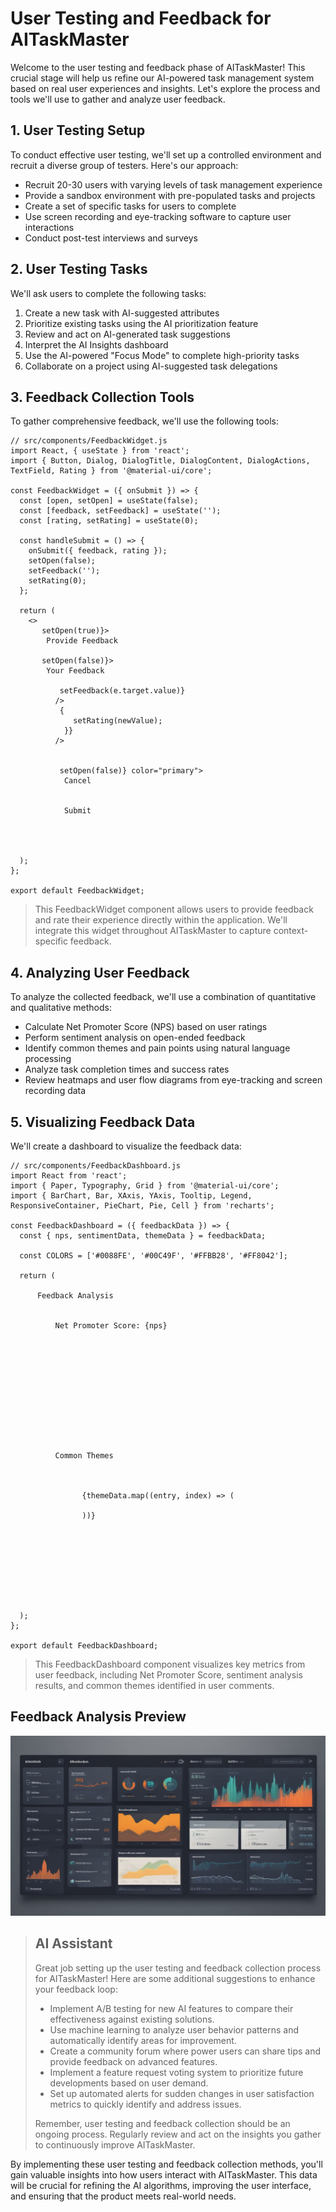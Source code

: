 # **User Testing and Feedback for AITaskMaster**
Welcome to the user testing and feedback phase of AITaskMaster! This crucial stage will help us refine our AI-powered task management system based on real user experiences and insights. Let's explore the process and tools we'll use to gather and analyze user feedback.

## **1. User Testing Setup**

To conduct effective user testing, we'll set up a controlled environment and recruit a diverse group of testers. Here's our approach:

- Recruit 20-30 users with varying levels of task management experience
- Provide a sandbox environment with pre-populated tasks and projects
- Create a set of specific tasks for users to complete
- Use screen recording and eye-tracking software to capture user interactions
- Conduct post-test interviews and surveys

## **2. User Testing Tasks**

We'll ask users to complete the following tasks:

1. Create a new task with AI-suggested attributes
2. Prioritize existing tasks using the AI prioritization feature
3. Review and act on AI-generated task suggestions
4. Interpret the AI Insights dashboard
5. Use the AI-powered "Focus Mode" to complete high-priority tasks
6. Collaborate on a project using AI-suggested task delegations

## **3. Feedback Collection Tools**

To gather comprehensive feedback, we'll use the following tools:

``` { .yaml .copy }
// src/components/FeedbackWidget.js
import React, { useState } from 'react';
import { Button, Dialog, DialogTitle, DialogContent, DialogActions, TextField, Rating } from '@material-ui/core';

const FeedbackWidget = ({ onSubmit }) => {
  const [open, setOpen] = useState(false);
  const [feedback, setFeedback] = useState('');
  const [rating, setRating] = useState(0);

  const handleSubmit = () => {
    onSubmit({ feedback, rating });
    setOpen(false);
    setFeedback('');
    setRating(0);
  };

  return (
    <>
       setOpen(true)}>
        Provide Feedback
      
       setOpen(false)}>
        Your Feedback
        
           setFeedback(e.target.value)}
          />
           {
              setRating(newValue);
            }}
          />
        
        
           setOpen(false)} color="primary">
            Cancel
          
          
            Submit
          
        
      
    
  );
};

export default FeedbackWidget;
```

> This FeedbackWidget component allows users to provide feedback and rate their experience directly within the application. We'll integrate this widget throughout AITaskMaster to capture context-specific feedback.

## **4. Analyzing User Feedback**

To analyze the collected feedback, we'll use a combination of quantitative and qualitative methods:

- Calculate Net Promoter Score (NPS) based on user ratings
- Perform sentiment analysis on open-ended feedback
- Identify common themes and pain points using natural language processing
- Analyze task completion times and success rates
- Review heatmaps and user flow diagrams from eye-tracking and screen recording data

## **5. Visualizing Feedback Data**

We'll create a dashboard to visualize the feedback data:

``` { .yaml .copy }
// src/components/FeedbackDashboard.js
import React from 'react';
import { Paper, Typography, Grid } from '@material-ui/core';
import { BarChart, Bar, XAxis, YAxis, Tooltip, Legend, ResponsiveContainer, PieChart, Pie, Cell } from 'recharts';

const FeedbackDashboard = ({ feedbackData }) => {
  const { nps, sentimentData, themeData } = feedbackData;

  const COLORS = ['#0088FE', '#00C49F', '#FFBB28', '#FF8042'];

  return (
    
      Feedback Analysis
      
        
          Net Promoter Score: {nps}
          
            
              
              
              
              
              
            

          
        
        
          Common Themes
          
            
              
                {themeData.map((entry, index) => (
                  
                ))}
              
              
              
            

          
        
      
    
  );
};

export default FeedbackDashboard;
```

> This FeedbackDashboard component visualizes key metrics from user feedback, including Net Promoter Score, sentiment analysis results, and common themes identified in user comments.

## **Feedback Analysis Preview**

![AITaskMaster Feedback Analysis Dashboard showing NPS, sentiment analysis, and common themes](https://github.com/sds-ai-solutions/AITaskMaster/blob/main/docs/images/Feedback-Analysis-Dashboard.jpg)

> ## **AI Assistant**
>
> Great job setting up the user testing and feedback collection process for AITaskMaster! Here are some additional suggestions to enhance your feedback loop:
>
> - Implement A/B testing for new AI features to compare their effectiveness against existing solutions.
> - Use machine learning to analyze user behavior patterns and automatically identify areas for improvement.
> - Create a community forum where power users can share tips and provide feedback on advanced features.
> - Implement a feature request voting system to prioritize future developments based on user demand.
> - Set up automated alerts for sudden changes in user satisfaction metrics to quickly identify and address issues.
> 
> Remember, user testing and feedback collection should be an ongoing process. Regularly review and act on the insights you gather to continuously improve AITaskMaster.

By implementing these user testing and feedback collection methods, you'll gain valuable insights into how users interact with AITaskMaster. This data will be crucial for refining the AI algorithms, improving the user interface, and ensuring that the product meets real-world needs.
